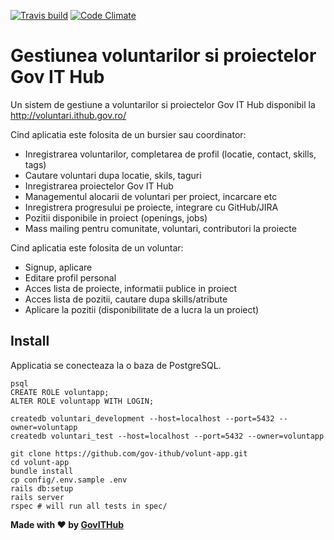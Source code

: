 [![Travis build](https://travis-ci.org/gov-ithub/volunt-app.svg?branch=master)](https://travis-ci.org/gov-ithub/volunt-app)
[![Code Climate](https://codeclimate.com/github/gov-ithub/volunt-app/badges/gpa.svg)](https://codeclimate.com/github/gov-ithub/volunt-app)

# Gestiunea voluntarilor si proiectelor Gov IT Hub
Un sistem de gestiune a voluntarilor si proiectelor Gov IT Hub disponibil la http://voluntari.ithub.gov.ro/

Cind aplicatia este folosita de un bursier sau coordinator:
- Inregistrarea voluntarilor, completarea de profil (locatie, contact, skills, tags)
- Cautare voluntari dupa locatie, skils, taguri
- Inregistrarea proiectelor Gov IT Hub
- Managementul alocarii de voluntari per proiect, incarcare etc
- Inregistrera progresului pe proiecte, integrare cu GitHub/JIRA
- Pozitii disponibile in proiect (openings, jobs)
- Mass mailing pentru comunitate, voluntari, contributori la proiecte

Cind aplicatia este folosita de un voluntar:
- Signup, aplicare
- Editare profil personal
- Acces lista de proiecte, informatii publice in proiect
- Acces lista de pozitii, cautare dupa skills/atribute
- Aplicare la pozitii (disponibilitate de a lucra la un proiect)

## Install

Applicatia se conecteaza la o baza de PostgreSQL.

```
psql
CREATE ROLE voluntapp;
ALTER ROLE voluntapp WITH LOGIN;
```

```
createdb voluntari_development --host=localhost --port=5432 --owner=voluntapp
createdb voluntari_test --host=localhost --port=5432 --owner=voluntapp
```

```
git clone https://github.com/gov-ithub/volunt-app.git
cd volunt-app
bundle install
cp config/.env.sample .env
rails db:setup
rails server
rspec # will run all tests in spec/
```

**Made with :heart: by [GovITHub](http://ithub.gov.ro)**
